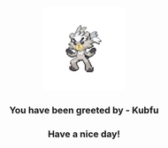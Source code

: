 <p align="center">
            <img src="https://raw.githubusercontent.com/PokeAPI/sprites/master/sprites/pokemon/891.png" width="150" height="150">
          </p>
          <h3 align="center">You have been greeted by - <b>Kubfu</b></h3>
          <h3 align="center">Have a nice day!</h3>
        